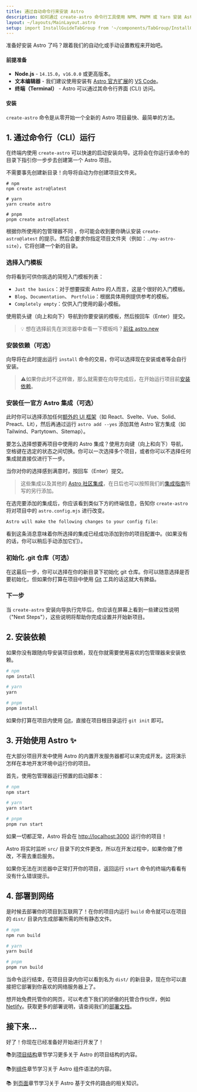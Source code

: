 ```yaml
---
title: 通过自动命令行来安装 Astro
description: 如何通过 create-astro 命令行工具使用 NPM、PNPM 或 Yarn 安装 Astro。
layout: ~/layouts/MainLayout.astro
setup: import InstallGuideTabGroup from '~/components/TabGroup/InstallGuideTabGroup.astro';
---
```

准备好安装 Astro 了吗？跟着我们的自动化或手动设置教程来开始吧。

#### 前提准备

- **Node.js** - `14.15.0`，`v16.0.0` 或更高版本。
- **文本编辑器** - 我们建议使用安装有 [Astro 官方扩展](https://marketplace.visualstudio.com/items?itemName=astro-build.astro-vscode)的 [VS Code](https://code.visualstudio.com/)。
- **终端（Terminal）** - Astro 可以通过其命令行界面 (CLI) 访问。

<InstallGuideTabGroup />

#### 安装

`create-astro` 命令是从零开始一个全新的 Astro 项目最快、最简单的方法。

## 1. 通过命令行（CLI）运行

在终端内使用 `create-astro` 可以快速的启动安装向导。这将会在你运行该命令的目录下指引你一步步去创建第一个 Astro 项目。

不需要事先创建新目录！向导将自动为你创建项目文件夹。
```shell
# npm
npm create astro@latest

# yarn
yarn create astro

# pnpm
pnpm create astro@latest
```

根据你所使用的包管理器不同 ，你可能会收到要你确认安装 `create-astro@latest` 的提示。然后会要求你指定项目文件夹（例如：`./my-astro-site`），它将创建一个新的目录。
### 选择入门模板

你将看到可供你挑选的简短入门模板列表：
  
- `Just the basics`：对于想要探索 Astro 的人而言，这是个很好的入门模板。
- `Blog`、`Documentation`、 `Portfolio`：根据具体用例提供参考的模板。
- `Completely empty`：仅供入门使用的最小模板。

使用箭头键（向上和向下）导航到你要安装的模板，然后按回车（Enter）提交。

> 💡 想在选择前先在浏览器中查看一下模板吗？[前往 astro.new](https://astro.new/)

### 安装依赖（可选）

向导将在此时提出运行 `install` 命令的交易，你可以选择现在安装或者等会自行安装。

> ⚠️如果你此时不这样做，那么就需要在向导完成后，在开始运行项目前[安装依赖](#2-安装依赖)。

### 安装任一官方 Astro 集成（可选）

此时你可以选择添加任何[额外的 UI 框架](/zh-CN/core-concepts/framework-components/)（如 React、Svelte、Vue、Solid、Preact、Lit），然后再通过运行 `astro add --yes` 添加其他 Astro 官方集成（如 Tailwind、Partytown、Sitemap）。

要怎么选择想要再项目中使用的 Astro 集成？使用方向键（向上和向下）导航，空格键在选定的状态之间切换。你可以一次选择多个项目，或者你可以不选择任何集成就直接仅进行下一步。

当你对你的选择感到满意时，按回车（Enter）提交。

> 这些集成以及其他的 [Astro 社区集成](https://astro.build/integrations)，在日后也可以按照我们的[集成指南](/zh-CN/guides/integrations-guide/)所写的另行添加。

在选完要添加的集成后，你应该看到类似下方的终端信息，告知你 `create-astro` 将对项目中的 `astro.config.mjs` 进行改变。

```bash
Astro will make the following changes to your config file:
```

看到这条消息意味着你所选择的集成已经成功添加到你的项目配置中。(如果没有的话，你可以稍后手动添加它们）。

### 初始化 .git 仓库（可选）

在这最后一步，你可以选择在你的新目录下初始化 git 仓库。你可以随意选择是否要初始化，但如果你打算在项目中使用 [Git](https://git-scm.com/) 工具的话这就大有脾益。

### 下一步

当 `create-astro` 安装向导执行完毕后，你应该在屏幕上看到一些建议性说明（"Next Steps"），这些说明将帮助你完成设置并开始新项目。


## 2. 安装依赖

如果你没有跟随向导安装项目依赖，现在你就需要使用喜欢的包管理器来安装依赖。

```bash
# npm
npm install

# yarn
yarn

# pnpm
pnpm install

```

如果你打算在项目内使用 [Git](https://git-scm.com/)，直接在项目根目录运行 `git init` 即可。


## 3. 开始使用 Astro ✨

在大部分项目开发中使用 Astro 的内置开发服务器都可以来完成开发。这将演示怎样在本地开发环境中运行你的项目。

首先，使用包管理器运行预置的启动脚本：

```bash
# npm
npm start

# yarn
yarn start

# pnpm
pnpm run start
```

如果一切都正常，Astro 将会在 [http://localhost:3000](http://localhost:3000) 运行你的项目！


Astro 将实时监听 `src/` 目录下的文件更改，所以在开发过程中，如果你做了修改，不需去重启服务。


如果你无法在浏览器中正常打开你的项目，返回运行 `start` 命令的终端内看看有没有什么错误提示。


## 4. 部署到网络

是时候去部署你的项目到互联网了！在你的项目内运行 `build` 命令就可以在项目的 `dist/` 目录内生成部署所需的所有静态文件。


```bash
# npm
npm run build

# yarn
yarn build

# pnpm
pnpm run build
```

当命令运行结束，在项目目录内你可以看到名为 `dist/` 的新目录，现在你可以直接把它部署到你喜欢的网络服务器上了。

想开始免费托管你的网页，可以考虑下我们的骄傲的托管合作伙伴，例如 [Netlify](https://www.netlify.com/)。获取更多的部署说明，请查阅我们的[部署文档](/zh-CN/guides/deploy/)。


## 接下来...

好了！你现在已经准备好开始进行开发了！

📚到[项目结构](/zh-CN/core-concepts/project-structure/)章节学习更多关于 Astro 的项目结构的内容。

📚到[组件](/zh-CN/core-concepts/astro-components/)章节学习关于 Astro 组件语法的内容。

📚 到[页面](/zh-CN/core-concepts/astro-pages/)章节学习关于 Astro 基于文件的路由的相关知识。

